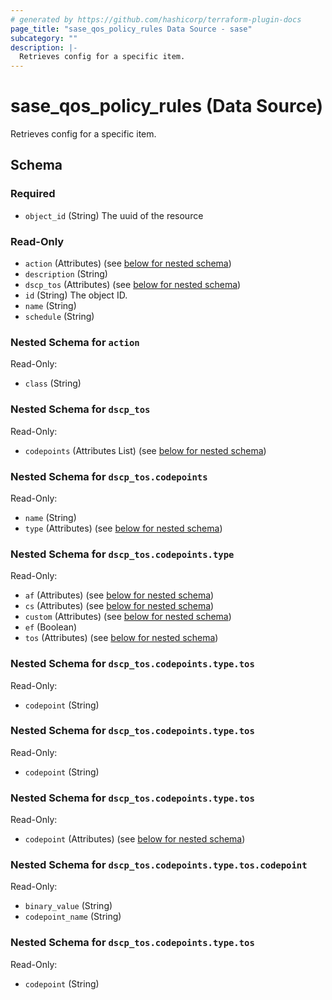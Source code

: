 ```yaml
---
# generated by https://github.com/hashicorp/terraform-plugin-docs
page_title: "sase_qos_policy_rules Data Source - sase"
subcategory: ""
description: |-
  Retrieves config for a specific item.
---
```


# sase_qos_policy_rules (Data Source)

Retrieves config for a specific item.



<!-- schema generated by tfplugindocs -->
## Schema

### Required

- `object_id` (String) The uuid of the resource

### Read-Only

- `action` (Attributes) (see [below for nested schema](#nestedatt--action))
- `description` (String)
- `dscp_tos` (Attributes) (see [below for nested schema](#nestedatt--dscp_tos))
- `id` (String) The object ID.
- `name` (String)
- `schedule` (String)

<a id="nestedatt--action"></a>
### Nested Schema for `action`

Read-Only:

- `class` (String)


<a id="nestedatt--dscp_tos"></a>
### Nested Schema for `dscp_tos`

Read-Only:

- `codepoints` (Attributes List) (see [below for nested schema](#nestedatt--dscp_tos--codepoints))

<a id="nestedatt--dscp_tos--codepoints"></a>
### Nested Schema for `dscp_tos.codepoints`

Read-Only:

- `name` (String)
- `type` (Attributes) (see [below for nested schema](#nestedatt--dscp_tos--codepoints--type))

<a id="nestedatt--dscp_tos--codepoints--type"></a>
### Nested Schema for `dscp_tos.codepoints.type`

Read-Only:

- `af` (Attributes) (see [below for nested schema](#nestedatt--dscp_tos--codepoints--type--af))
- `cs` (Attributes) (see [below for nested schema](#nestedatt--dscp_tos--codepoints--type--cs))
- `custom` (Attributes) (see [below for nested schema](#nestedatt--dscp_tos--codepoints--type--custom))
- `ef` (Boolean)
- `tos` (Attributes) (see [below for nested schema](#nestedatt--dscp_tos--codepoints--type--tos))

<a id="nestedatt--dscp_tos--codepoints--type--af"></a>
### Nested Schema for `dscp_tos.codepoints.type.tos`

Read-Only:

- `codepoint` (String)


<a id="nestedatt--dscp_tos--codepoints--type--cs"></a>
### Nested Schema for `dscp_tos.codepoints.type.tos`

Read-Only:

- `codepoint` (String)


<a id="nestedatt--dscp_tos--codepoints--type--custom"></a>
### Nested Schema for `dscp_tos.codepoints.type.tos`

Read-Only:

- `codepoint` (Attributes) (see [below for nested schema](#nestedatt--dscp_tos--codepoints--type--tos--codepoint))

<a id="nestedatt--dscp_tos--codepoints--type--tos--codepoint"></a>
### Nested Schema for `dscp_tos.codepoints.type.tos.codepoint`

Read-Only:

- `binary_value` (String)
- `codepoint_name` (String)



<a id="nestedatt--dscp_tos--codepoints--type--tos"></a>
### Nested Schema for `dscp_tos.codepoints.type.tos`

Read-Only:

- `codepoint` (String)


